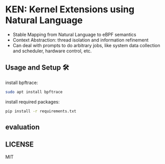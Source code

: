 # KEN: Kernel Extensions using Natural Language

- Stable Mapping from Natural Language to eBPF semantics
- Context Abstraction: thread isolation and information refinement 
- Can deal with prompts to do arbitrary jobs, like system data collection and scheduler, hardware control, etc.

## Usage and Setup 🛠

install bpftrace:

```sh
sudo apt install bpftrace
```

install required packages:

```sh
pip install -r requirements.txt
```

## evaluation


## LICENSE

MIT
